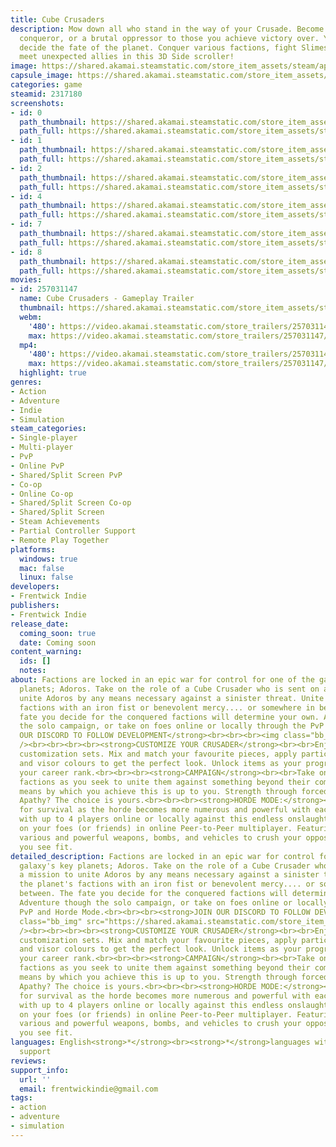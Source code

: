 ```yaml
---
title: Cube Crusaders
description: Mow down all who stand in the way of your Crusade. Become a benevolent
  conqueror, or a brutal oppressor to those you achieve victory over. Your actions
  decide the fate of the planet. Conquer various factions, fight Slimes, Undead, and
  meet unexpected allies in this 3D Side scroller!
image: https://shared.akamai.steamstatic.com/store_item_assets/steam/apps/2317180/header.jpg?t=1726688306
capsule_image: https://shared.akamai.steamstatic.com/store_item_assets/steam/apps/2317180/capsule_231x87.jpg?t=1726688306
categories: game
steamid: 2317180
screenshots:
- id: 0
  path_thumbnail: https://shared.akamai.steamstatic.com/store_item_assets/steam/apps/2317180/ss_e01e1f65de62d8eacf05593fa5c3ed91d6e0761e.600x338.jpg?t=1726688306
  path_full: https://shared.akamai.steamstatic.com/store_item_assets/steam/apps/2317180/ss_e01e1f65de62d8eacf05593fa5c3ed91d6e0761e.1920x1080.jpg?t=1726688306
- id: 1
  path_thumbnail: https://shared.akamai.steamstatic.com/store_item_assets/steam/apps/2317180/ss_76135a6be213ec93c116db0672e3d5121d4ecbc4.600x338.jpg?t=1726688306
  path_full: https://shared.akamai.steamstatic.com/store_item_assets/steam/apps/2317180/ss_76135a6be213ec93c116db0672e3d5121d4ecbc4.1920x1080.jpg?t=1726688306
- id: 2
  path_thumbnail: https://shared.akamai.steamstatic.com/store_item_assets/steam/apps/2317180/ss_4a31038b7e10854d9f9d4614f25b11409ad41152.600x338.jpg?t=1726688306
  path_full: https://shared.akamai.steamstatic.com/store_item_assets/steam/apps/2317180/ss_4a31038b7e10854d9f9d4614f25b11409ad41152.1920x1080.jpg?t=1726688306
- id: 4
  path_thumbnail: https://shared.akamai.steamstatic.com/store_item_assets/steam/apps/2317180/ss_950112d449885fc00b6c017895c514a27920f8dc.600x338.jpg?t=1726688306
  path_full: https://shared.akamai.steamstatic.com/store_item_assets/steam/apps/2317180/ss_950112d449885fc00b6c017895c514a27920f8dc.1920x1080.jpg?t=1726688306
- id: 7
  path_thumbnail: https://shared.akamai.steamstatic.com/store_item_assets/steam/apps/2317180/ss_228369ec26e54b4e059118610bbbd6de00a330bc.600x338.jpg?t=1726688306
  path_full: https://shared.akamai.steamstatic.com/store_item_assets/steam/apps/2317180/ss_228369ec26e54b4e059118610bbbd6de00a330bc.1920x1080.jpg?t=1726688306
- id: 8
  path_thumbnail: https://shared.akamai.steamstatic.com/store_item_assets/steam/apps/2317180/ss_45b0a7895bfff988c5be776e58f9d8c8bfe6c3a1.600x338.jpg?t=1726688306
  path_full: https://shared.akamai.steamstatic.com/store_item_assets/steam/apps/2317180/ss_45b0a7895bfff988c5be776e58f9d8c8bfe6c3a1.1920x1080.jpg?t=1726688306
movies:
- id: 257031147
  name: Cube Crusaders - Gameplay Trailer
  thumbnail: https://shared.akamai.steamstatic.com/store_item_assets/steam/apps/257031147/movie.293x165.jpg?t=1718336037
  webm:
    '480': https://video.akamai.steamstatic.com/store_trailers/257031147/movie480_vp9.webm?t=1718336037
    max: https://video.akamai.steamstatic.com/store_trailers/257031147/movie_max_vp9.webm?t=1718336037
  mp4:
    '480': https://video.akamai.steamstatic.com/store_trailers/257031147/movie480.mp4?t=1718336037
    max: https://video.akamai.steamstatic.com/store_trailers/257031147/movie_max.mp4?t=1718336037
  highlight: true
genres:
- Action
- Adventure
- Indie
- Simulation
steam_categories:
- Single-player
- Multi-player
- PvP
- Online PvP
- Shared/Split Screen PvP
- Co-op
- Online Co-op
- Shared/Split Screen Co-op
- Shared/Split Screen
- Steam Achievements
- Partial Controller Support
- Remote Play Together
platforms:
  windows: true
  mac: false
  linux: false
developers:
- Frentwick Indie
publishers:
- Frentwick Indie
release_date:
  coming_soon: true
  date: Coming soon
content_warning:
  ids: []
  notes:
about: Factions are locked in an epic war for control for one of the galaxy's key
  planets; Adoros. Take on the role of a Cube Crusader who is sent on a mission to
  unite Adoros by any means necessary against a sinister threat. Unite the planet's
  factions with an iron fist or benevolent mercy.... or somewhere in between. The
  fate you decide for the conquered factions will determine your own. Adventure though
  the solo campaign, or take on foes online or locally through the PvP and Horde Mode.<br><br><br><strong>JOIN
  OUR DISCORD TO FOLLOW DEVELOPMENT</strong><br><br><br><img class="bb_img" src="https://shared.akamai.steamstatic.com/store_item_assets/steam/apps/2317180/extras/DiscordBanner.png?t=1726688306"
  /><br><br><br><br><strong>CUSTOMIZE YOUR CRUSADER</strong><br><br>Enjoy the 2000+
  customization sets. Mix and match your favourite pieces, apply particle effects,
  and visor colours to get the perfect look. Unlock items as your progress through
  your career rank.<br><br><br><strong>CAMPAIGN</strong><br><br>Take on Adoros' various
  factions as you seek to unite them against something beyond their comprehension...<br>The
  means by which you achieve this is up to you. Strength through forced unity? Autonomy?
  Apathy? The choice is yours.<br><br><br><strong>HORDE MODE:</strong><br><br>Fight
  for survival as the horde becomes more numerous and powerful with each new wave,
  with up to 4 players online or locally against this endless onslaught...<br><br><br><strong>MULTIPLAYER:</strong><br><br>Take
  on your foes (or friends) in online Peer-to-Peer multiplayer. Featuring a sandbox
  various and powerful weapons, bombs, and vehicles to crush your opposition however
  you see fit.
detailed_description: Factions are locked in an epic war for control for one of the
  galaxy's key planets; Adoros. Take on the role of a Cube Crusader who is sent on
  a mission to unite Adoros by any means necessary against a sinister threat. Unite
  the planet's factions with an iron fist or benevolent mercy.... or somewhere in
  between. The fate you decide for the conquered factions will determine your own.
  Adventure though the solo campaign, or take on foes online or locally through the
  PvP and Horde Mode.<br><br><br><strong>JOIN OUR DISCORD TO FOLLOW DEVELOPMENT</strong><br><br><br><img
  class="bb_img" src="https://shared.akamai.steamstatic.com/store_item_assets/steam/apps/2317180/extras/DiscordBanner.png?t=1726688306"
  /><br><br><br><br><strong>CUSTOMIZE YOUR CRUSADER</strong><br><br>Enjoy the 2000+
  customization sets. Mix and match your favourite pieces, apply particle effects,
  and visor colours to get the perfect look. Unlock items as your progress through
  your career rank.<br><br><br><strong>CAMPAIGN</strong><br><br>Take on Adoros' various
  factions as you seek to unite them against something beyond their comprehension...<br>The
  means by which you achieve this is up to you. Strength through forced unity? Autonomy?
  Apathy? The choice is yours.<br><br><br><strong>HORDE MODE:</strong><br><br>Fight
  for survival as the horde becomes more numerous and powerful with each new wave,
  with up to 4 players online or locally against this endless onslaught...<br><br><br><strong>MULTIPLAYER:</strong><br><br>Take
  on your foes (or friends) in online Peer-to-Peer multiplayer. Featuring a sandbox
  various and powerful weapons, bombs, and vehicles to crush your opposition however
  you see fit.
languages: English<strong>*</strong><br><strong>*</strong>languages with full audio
  support
reviews:
support_info:
  url: ''
  email: frentwickindie@gmail.com
tags:
- action
- adventure
- simulation
---
```

